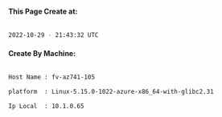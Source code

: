 
   
#### This Page Create at:

```bash

2022-10-29 - 21:43:32 UTC

```

#### Create By Machine:

```bash

Host Name : fv-az741-105

platform  : Linux-5.15.0-1022-azure-x86_64-with-glibc2.31

Ip Local  : 10.1.0.65

```

